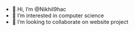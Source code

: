 - 👋 Hi, I’m @Nikhil9hac
- 👀 I’m interested in computer science
- 💞️ I’m looking to collaborate on website project

<!---
Nikhil9hac/Nikhil9hac is a ✨ special ✨ repository because its `README.md` (this file) appears on your GitHub profile.
You can click the Preview link to take a look at your changes.
--->
